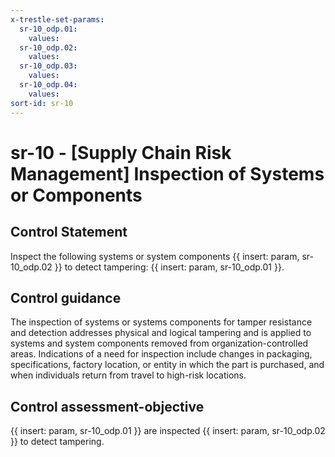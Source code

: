 ```yaml
---
x-trestle-set-params:
  sr-10_odp.01:
    values:
  sr-10_odp.02:
    values:
  sr-10_odp.03:
    values:
  sr-10_odp.04:
    values:
sort-id: sr-10
---
```


# sr-10 - \[Supply Chain Risk Management\] Inspection of Systems or Components

## Control Statement

Inspect the following systems or system components {{ insert: param, sr-10_odp.02 }} to detect tampering: {{ insert: param, sr-10_odp.01 }}.

## Control guidance

The inspection of systems or systems components for tamper resistance and detection addresses physical and logical tampering and is applied to systems and system components removed from organization-controlled areas. Indications of a need for inspection include changes in packaging, specifications, factory location, or entity in which the part is purchased, and when individuals return from travel to high-risk locations.

## Control assessment-objective

{{ insert: param, sr-10_odp.01 }} are inspected {{ insert: param, sr-10_odp.02 }} to detect tampering.
